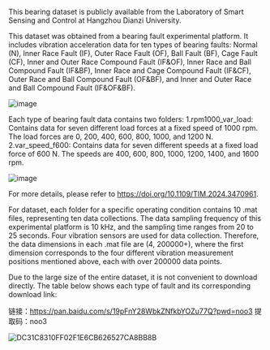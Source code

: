 This bearing dataset is publicly available from the Laboratory of Smart Sensing and Control at Hangzhou Dianzi University. 

This dataset was obtained from a bearing fault experimental platform. It includes vibration acceleration data for ten types of bearing faults: Normal (N), Inner Race Fault (IF), Outer Race Fault (OF), Ball Fault (BF), Cage Fault (CF), Inner and Outer Race Compound Fault (IF&OF), Inner Race and Ball Compound Fault (IF&BF), Inner Race and Cage Compound Fault (IF&CF), Outer Race and Ball Compound Fault (OF&BF), and Inner and Outer Race and Ball Compound Fault (IF&OF&BF). 

![image](https://github.com/user-attachments/assets/a7b48cb2-bf96-464b-bb17-76d227974af1)

Each type of bearing fault data contains two folders: 1.rpm1000_var_load: Contains data for seven different load forces at a fixed speed of 1000 rpm. The load forces are 0, 200, 400, 600, 800, 1000, and 1200 N. 2.var_speed_f600: Contains data for seven different speeds at a fixed load force of 600 N. The speeds are 400, 600, 800, 1000, 1200, 1400, and 1600 rpm.

![image](https://github.com/user-attachments/assets/02c7b4c5-1e89-4f95-b6c6-e5c2d72ad871)

For more details, please refer to https://doi.org/10.1109/TIM.2024.3470961.

For dataset, each folder for a specific operating condition contains 10 .mat files, representing ten data collections. The data sampling frequency of this experimental platform is 10 kHz, and the sampling time ranges from 20 to 25 seconds. Four vibration sensors are used for data collection. Therefore, the data dimensions in each .mat file are (4, 200000+), where the first dimension corresponds to the four different vibration measurement positions mentioned above, each with over 200000 data points.

Due to the large size of the entire dataset, it is not convenient to download directly. The table below shows each type of fault and its corresponding download link:

链接：https://pan.baidu.com/s/19pFnY28WbkZNfkbYOZu77Q?pwd=noo3 
提取码：noo3

![DC31C8310FF02F1E6CB626527CA8BB8B](https://github.com/user-attachments/assets/52edc14f-02c3-413b-ac90-83304c9025cb)
